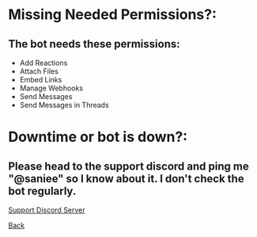 # [](#header-1)Missing Needed Permissions?:

## The bot needs these permissions:

- Add Reactions
- Attach Files
- Embed Links
- Manage Webhooks
- Send Messages
- Send Messages in Threads

# [](#header-2)Downtime or bot is down?:

## Please head to the support discord and ping me "@saniee" so I know about it. I don't check the bot regularly.

<a href="https://discord.gg/9wzppSgXdQ">Support Discord Server</a>

[Back](https://saniee.github.io/FoxholeWarBot/)
